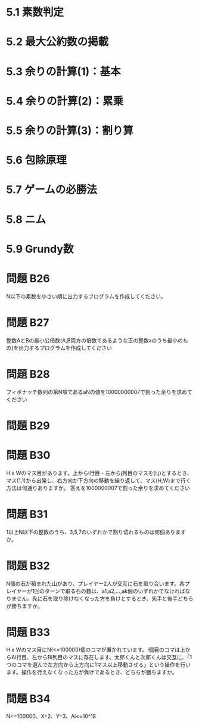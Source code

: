 # 5.1 素数判定
# 5.2 最大公約数の掲載
# 5.3 余りの計算(1)：基本
# 5.4 余りの計算(2)：累乗
# 5.5 余りの計算(3)：割り算
# 5.6 包除原理
# 5.7 ゲームの必勝法
# 5.8 ニム
# 5.9 Grundy数

# 問題 B26

N以下の素数を小さい順に出力するプログラムを作成してください。

# 問題 B27

整数AとBの最小公倍数(A,B両方の倍数であるような正の整数xのうち最小のもの)を出力するプログラムを作成してください

# 問題 B28

フィボナッチ数列の第N項であるaNの値を10000000007で割った余りを求めてください

# 問題 B29

# 問題 B30

H x Wのマス目があります。上からi行目・左からj列目のマスを(i,j)とするとき、マス(1,1)から出発し、右方向か下方向の移動を繰り返して、マス(H,W)まで行く方法は何通りありますか。
答えを1000000007で割った余りを求めてください

# 問題 B31

1以上N以下の整数のうち、3,5,7のいずれかで割り切れるものは何個ありますか。

# 問題 B32

N個の石が積まれた山があり、プレイヤー2人が交互に石を取り合います。各プレイヤーが1回のターンで取る石の数は、a1,a2,...,ak個のいずれかでなければなりません。先に石を取り除けなくなった方を負けとするとき、先手と後手どちらが勝ちますか。

# 問題 B33

H x Wのマス目にN(<=100000)個のコマが置かれています。i個目のコマは上からAi行目、左からBi列目のマスに存在します。太郎くんと次郎くんは交互に、「1つのコマを選んで左方向から上方向に1マス以上移動させる」という操作を行います。操作を行えなくなった方が負けであるとき、どちらが勝ちますか。

# 問題 B34

N<=100000、X=2、Y=3、Ai<=10^18
